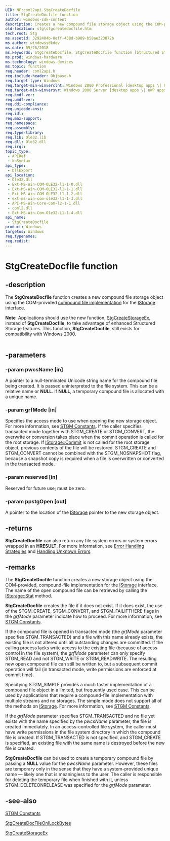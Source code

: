 ```yaml
---
UID: NF:coml2api.StgCreateDocfile
title: StgCreateDocfile function
author: windows-sdk-content
description: Creates a new compound file storage object using the COM-provided compound file implementation for the IStorage interface.
old-location: stg\stgcreatedocfile.htm
tech.root: Stg
ms.assetid: 3292484b-8eff-438d-b989-b58ae323872b
ms.author: windowssdkdev
ms.date: 09/26/2018
ms.keywords: StgCreateDocfile, StgCreateDocfile function [Structured Storage], _stg_stgcreatedocfile, coml2api/StgCreateDocfile, stg.stgcreatedocfile
ms.prod: windows-hardware
ms.technology: windows-devices
ms.topic: function
req.header: coml2api.h
req.include-header: Objbase.h
req.target-type: Windows
req.target-min-winverclnt: Windows 2000 Professional [desktop apps \| UWP apps]
req.target-min-winversvr: Windows 2000 Server [desktop apps \| UWP apps]
req.kmdf-ver: 
req.umdf-ver: 
req.ddi-compliance: 
req.unicode-ansi: 
req.idl: 
req.max-support: 
req.namespace: 
req.assembly: 
req.type-library: 
req.lib: Ole32.lib
req.dll: Ole32.dll
req.irql: 
topic_type:
 - APIRef
 - kbSyntax
api_type:
 - DllExport
api_location:
 - Ole32.dll
 - Ext-MS-Win-COM-OLE32-l1-1-0.dll
 - Ext-MS-Win-COM-OLE32-l1-1-1.dll
 - Ext-MS-Win-COM-OLE32-l1-1-2.dll
 - ext-ms-win-com-ole32-l1-1-3.dll
 - API-MS-Win-Core-Com-l2-1-1.dll
 - coml2.dll
 - Ext-MS-Win-Com-Ole32-L1-1-4.dll
api_name:
 - StgCreateDocfile
product: Windows
targetos: Windows
req.typenames: 
req.redist: 
---
```


# StgCreateDocfile function


## -description


The <b>StgCreateDocfile</b> function creates a new compound file storage object using the COM-provided <a href="https://msdn.microsoft.com/2a2253f6-d3d3-403e-a9ba-53a541c7a31e">compound file implementation</a> for the 
<a href="https://msdn.microsoft.com/2f454538-0f40-4811-b908-cd317ef79487">IStorage</a> interface.
<div class="alert"><b>Note</b>  Applications should use the new function, 
<a href="https://msdn.microsoft.com/6442977d-e980-419e-abe9-9d15dbb045c1">StgCreateStorageEx</a>, instead of 
<b>StgCreateDocfile</b>, to take advantage of enhanced  Structured Storage features. This function, 
<b>StgCreateDocfile</b>, still exists for compatibility with Windows 2000.</div><div> </div>

## -parameters




### -param pwcsName [in]

A pointer to a null-terminated Unicode string name for the compound file being created. It is passed uninterpreted to the file system. This can be a relative name or <b>NULL</b>. If <b>NULL</b>, a temporary compound file is allocated with a unique name.


### -param grfMode [in]

Specifies the access mode to use when opening the new storage object. For more information, see <a href="https://msdn.microsoft.com/15a35da9-332a-46e1-9190-500c95e26f59">STGM Constants</a>. If the caller specifies transacted mode together with STGM_CREATE or STGM_CONVERT, the overwrite or conversion takes place when the commit operation is called for the root storage. If <a href="https://msdn.microsoft.com/72831f2c-1e07-429b-af4c-2aaced3f3888">IStorage::Commit</a> is not called for the root storage object, previous contents of the file will be restored. STGM_CREATE and STGM_CONVERT cannot be combined with the STGM_NOSNAPSHOT flag, because a snapshot copy is required when a file is overwritten or converted in the transacted mode.


### -param reserved [in]

Reserved for future use; must be zero.


### -param ppstgOpen [out]

A pointer to the location of the 
<a href="https://msdn.microsoft.com/2f454538-0f40-4811-b908-cd317ef79487">IStorage</a> pointer to the new storage object.


## -returns



<b>StgCreateDocfile</b> can also return any file system errors or system errors wrapped in an <b>HRESULT</b>. For more information, see 
<a href="_com_error_handling_strategies">Error Handling Strategies</a> and 
<a href="_com_handling_unknown_errors">Handling Unknown Errors</a>.




## -remarks



The 
<b>StgCreateDocfile</b> function creates a new storage object using the COM-provided, compound-file implementation for the 
<a href="https://msdn.microsoft.com/2f454538-0f40-4811-b908-cd317ef79487">IStorage</a> interface. The name of the open compound file can be retrieved by calling the 
<a href="https://msdn.microsoft.com/87478fa8-1b5f-44ed-bffc-e139c7f44a12">IStorage::Stat</a> method.

<b>StgCreateDocfile</b> creates the file if it does not exist. If it does exist, the use of the STGM_CREATE, STGM_CONVERT, and STGM_FAILIFTHERE flags in the <i>grfMode</i> parameter indicate how to proceed. For more information, see <a href="https://msdn.microsoft.com/15a35da9-332a-46e1-9190-500c95e26f59">STGM Constants</a>.

If the compound file is opened in transacted mode (the <i>grfMode</i> parameter specifies STGM_TRANSACTED) and a file with this name already exists, the existing file is not altered until all outstanding changes are committed. If the calling process lacks write access to the existing file (because of access control in the file system), the <i>grfMode</i> parameter can only specify STGM_READ and not STGM_WRITE or STGM_READWRITE. The resulting new open compound file can still be written to, but a subsequent commit operation will fail (in transacted mode, write permissions are enforced at commit time).

Specifying STGM_SIMPLE provides a much faster implementation of a compound file object in a limited, but frequently used case. This can be used by applications that require a compound-file implementation with multiple streams and no storages. The simple mode does not support all of the methods on 
<a href="https://msdn.microsoft.com/2f454538-0f40-4811-b908-cd317ef79487">IStorage</a>. For more information, see <a href="https://msdn.microsoft.com/15a35da9-332a-46e1-9190-500c95e26f59">STGM Constants</a>.

If the <i>grfMode</i> parameter specifies STGM_TRANSACTED and no file yet exists with the name specified by the <i>pwcsName</i> parameter, the file is created immediately. In an access-controlled file system, the caller must have write permissions in the file system directory in which the compound file is created. If STGM_TRANSACTED is not specified, and STGM_CREATE is specified, an existing file with the same name is destroyed before the new file is created.

<b>StgCreateDocfile</b> can be used to create a temporary compound file by passing a <b>NULL</b> value for the <i>pwcsName</i> parameter. However, these files are temporary only in the sense that they have a system-provided unique name — likely one that is meaningless to the user. The caller is responsible for deleting the temporary file when finished with it, unless STGM_DELETEONRELEASE was specified for the <i>grfMode</i> parameter.




## -see-also




<a href="https://msdn.microsoft.com/15a35da9-332a-46e1-9190-500c95e26f59">STGM Constants</a>



<a href="https://msdn.microsoft.com/8af5098d-db04-4273-8f5f-6d1a1d9541de">StgCreateDocFileOnILockBytes</a>



<a href="https://msdn.microsoft.com/6442977d-e980-419e-abe9-9d15dbb045c1">StgCreateStorageEx</a>
 

 

